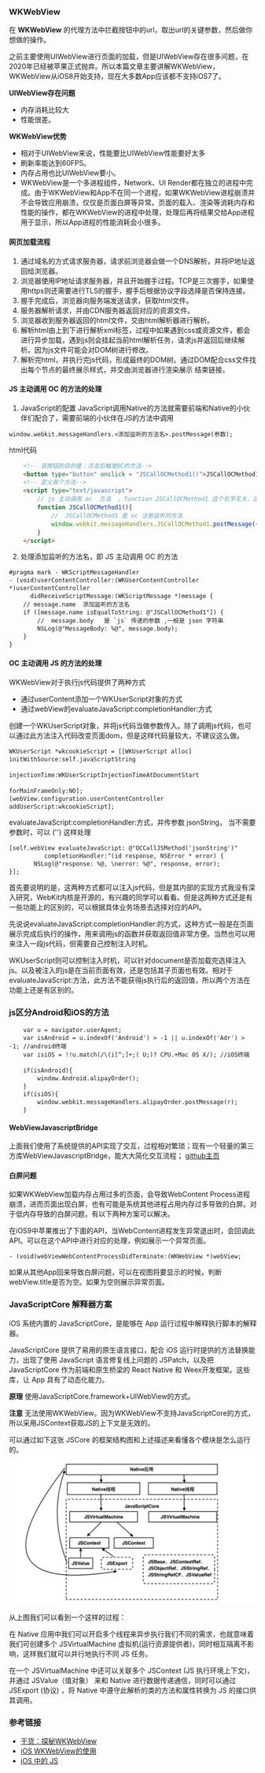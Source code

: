 ### WKWebView
在 **WKWebView** 的代理方法中拦截按钮中的url，取出url的关键参数，然后做你想做的操作。

之前主要使用UIWebView进行页面的加载，但是UIWebView存在很多问题，在2020年已经被苹果正式抛弃。所以本篇文章主要讲解WKWebView，WKWebView从iOS8开始支持，现在大多数App应该都不支持iOS7了。

**UIWebView存在问题**
 - 内存消耗比较大
 - 性能很差。

**WKWebView优势**
 - 相对于UIWebView来说，性能要比UIWebView性能要好太多
 - 刷新率能达到60FPS。
 - 内存占用也比UIWebView要小。
 - WKWebView是一个多进程组件，Network、UI Render都在独立的进程中完成。由于WKWebView和App不在同一个进程，如果WKWebView进程崩溃并不会导致应用崩溃，仅仅是页面白屏等异常。页面的载入、渲染等消耗内存和性能的操作，都在WKWebView的进程中处理，处理后再将结果交给App进程用于显示，所以App进程的性能消耗会小很多。

#### 网页加载流程
1. 通过域名的方式请求服务器，请求前浏览器会做一个DNS解析，并将IP地址返回给浏览器。
2. 浏览器使用IP地址请求服务器，并且开始握手过程。TCP是三次握手，如果使用https则还需要进行TLS的握手，握手后根据协议字段选择是否保持连接。
3. 握手完成后，浏览器向服务端发送请求，获取html文件。
4. 服务器解析请求，并由CDN服务器返回对应的资源文件。
5. 浏览器收到服务器返回的html文件，交由html解析器进行解析。
6. 解析html由上到下进行解析xml标签，过程中如果遇到css或资源文件，都会进行异步加载，遇到js则会挂起当前html解析任务，请求js并返回后继续解析。因为js文件可能会对DOM树进行修改。
7. 解析完html，并执行完js代码，形成最终的DOM树。通过DOM配合css文件找出每个节点的最终展示样式，并交由浏览器进行渲染展示
结束链接。

#### JS 主动调用 OC 的方法的处理
1. JavaScript的配置
JavaScript调用Native的方法就需要前端和Native的小伙伴们配合了，需要前端的小伙伴在JS的方法中调用
```Object-C
window.webkit.messageHandlers.<添加监听的方法名>.postMessage(参数);
```
html代码
```html
    <!-- 该按钮的目的是：点击后触发OC的方法-->
    <button type="button" onclick = "JSCallOCMethod1()">JSCallOCMethod1</button>
    <!-- 定义各个方法-->
    <script type="text/javascript">
        // js 主动调用 oc  方法  ，function JSCallOCMethod1 这个名字无关，这个是JS 绑定的
        function JSCallOCMethod1(){
            //  JSCallOCMethod1 是 oc 注册监听的方法
            window.webkit.messageHandlers.JSCallOCMethod1.postMessage({"key1":"value1","key2":"value2"});
        }
    </script>
```
2. 处理添加监听的方法名，即 JS 主动调用 OC 的方法
```Object-C
#pragma mark - WKScriptMessageHandler
- (void)userContentController:(WKUserContentController *)userContentController
      didReceiveScriptMessage:(WKScriptMessage *)message {
    // message.name  添加监听的方法名
    if ([message.name isEqualToString: @"JSCallOCMethod1"]) {
        //  message.body   是 `js` 传递的参数 ,一般是 json 字符串
        NSLog(@"MessageBody: %@", message.body);
    }
}
```

#### OC 主动调用 JS 的方法的处理
WKWebView对于执行js代码提供了两种方式
 - 通过userContent添加一个WKUserScript对象的方式
 - 通过webView的evaluateJavaScript:completionHandler:方式

 创建一个WKUserScript对象，并将js代码当做参数传入。除了调用js代码，也可以通过此方法注入代码改变页面dom，但是这样代码量较大，不建议这么做。
 ```Object-C
 WKUserScript *wkcookieScript = [[WKUserScript alloc] initWithSource:self.javaScriptString
                                                          injectionTime:WKUserScriptInjectionTimeAtDocumentStart
                                                       forMainFrameOnly:NO];
[webView.configuration.userContentController addUserScript:wkcookieScript];
 ```
 evaluateJavaScript:completionHandler:方式，并传参数 jsonString， 当不需要参数时，可以 ('') 这样处理
 ```Object-C
 [self.webView evaluateJavaScript: @"OCCallJSMethod('jsonString')"
           completionHandler:^(id response, NSError * error) {
        NSLog(@"response: %@, \nerror: %@", response, error);
 }];
 ```

首先要说明的是，这两种方式都可以注入js代码，但是其内部的实现方式我没有深入研究，WebKit内核是开源的，有兴趣的同学可以看看。但是这两种方式还是有一些功能上的区别的，可以根据具体业务场景去选择对应的API。

先说说evaluateJavaScript:completionHandler:的方式，这种方式一般是在页面展示完成后执行的操作，用来调用js的函数并获取返回值非常方便。当然也可以用来注入一段js代码，但需要自己控制注入时机。

WKUserScript则可以控制注入时机，可以针对document是否加载完选择注入js。以及被注入的js是在当前页面有效，还是包括其子页面也有效。相对于evaluateJavaScript:方法，此方法不能获得js执行后的返回值，所以两个方法在功能上还是有区别的。

### js区分Android和iOS的方法
```Object-C
    var u = navigator.userAgent;
    var isAndroid = u.indexOf('Android') > -1 || u.indexOf('Adr') > -1; //android终端
    var isiOS = !!u.match(/\(i[^;]+;( U;)? CPU.+Mac OS X/); //iOS终端
            
    if(isAndroid){
        window.Android.alipayOrder();
    }
    if(isiOS){
        window.webkit.messageHandlers.alipayOrder.postMessage(r);
    }
```

#### WebViewJavascriptBridge
上面我们使用了系统提供的API实现了交互，过程相对繁琐；现有一个轻量的第三方库WebViewJavascriptBridge，能大大简化交互流程；
[github主页](https://github.com/marcuswestin/WebViewJavascriptBridge)


#### 白屏问题
如果WKWebView加载内存占用过多的页面，会导致WebContent Process进程崩溃，进而页面出现白屏，也有可能是系统其他进程占用内存过多导致的白屏。对于低内存导致的白屏问题，有以下两种方案可以解决。

在iOS9中苹果推出了下面的API，当WebContent进程发生异常退出时，会回调此API。可以在这个API中进行对应的处理，例如展示一个异常页面。
```Object-C
- (void)webViewWebContentProcessDidTerminate:(WKWebView *)webView;
```
如果从其他App回来导致白屏问题，可以在视图将要显示的时候，判断webView.title是否为空。如果为空则展示异常页面。


### JavaScriptCore 解释器方案

iOS 系统内置的 JavaScriptCore，是能够在 App 运行过程中解释执行脚本的解释器。

JavaScriptCore 提供了易用的原生语言接口，配合 iOS 运行时提供的方法替换能力，出现了使用 JavaScript 语言修复线上问题的 JSPatch，以及把 JavaScriptCore 作为前端和原生桥梁的 React Native 和 Weex开发框架。这些库，让 App 具有了动态化能力。

**原理** 使用JavaScriptCore.framework+UIWebView的方式。

**注意** 无法使用WKWebView。因为WKWebView不支持JavaScriptCore的方式，所以采用JSContext获取JS的上下文是无效的。

可以通过如下这张 JSCore 的框架结构图和上述描述来看懂各个模块是怎么运行的。
![](/assets/objc/jscore.jpg)

从上图我们可以看到一个这样的过程：

在 Native 应用中我们可以开启多个线程来异步执行我们不同的需求，也就意味着我们可创建多个 JSVirtualMachine 虚拟机(运行资源提供者)，同时相互隔离不影响，这样我们就可以并行地执行不同 JS 任务。

在一个 JSVirtualMachine 中还可以关联多个 JSContext (JS 执行环境上下文)，并通过 JSValue（值对象） 来和 Native 进行数据传递通信，同时可以通过 JSExport (协议) ，将 Native 中遵守此解析的类的方法和属性转换为 JS 的接口供其调用。


### 参考链接
 - [干货：探秘WKWebView](https://zhuanlan.zhihu.com/p/428118929)
 - [iOS WKWebView的使用](https://www.jianshu.com/p/5cf0d241ae12)
 - [iOS 中的 JS](https://zhuanlan.zhihu.com/p/34646281)